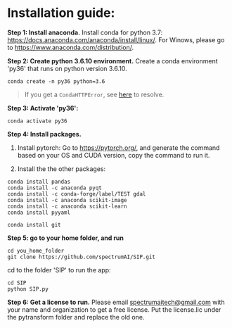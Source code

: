 # Installation guide:

**Step 1: Install anaconda.** Install conda for python 3.7: https://docs.anaconda.com/anaconda/install/linux/. For Winows, please go to https://www.anaconda.com/distribution/. 

**Step 2: Create python 3.6.10 environment.** Create a conda environment 'py36' that runs on python version 3.6.10. 
```
conda create -n py36 python=3.6
```
> If you get a `CondaHTTPError`, see [here](https://github.com/conda/conda/issues/9746#issuecomment-616314792) to resolve.

**Step 3: Activate 'py36':**

```
conda activate py36
```

**Step 4: Install packages.** 

1. Install pytorch: Go to https://pytorch.org/, and generate the command based on your OS and CUDA version, copy the command to run it. 

2. Install the the other packages:

```
conda install pandas
conda install -c anaconda pyqt
conda install -c conda-forge/label/TEST gdal
conda install -c anaconda scikit-image
conda install -c anaconda scikit-learn
conda install pyyaml

conda install git
```

**Step 5: go to your home folder, and run**

```
cd you_home_folder
git clone https://github.com/spectrumAI/SIP.git
```

cd to the folder 'SIP' to run the app:
```
cd SIP
python SIP.py
```

**Step 6: Get a license to run.** Please email spectrumaitech@gmail.com with your name and organization to get a free license. Put the license.lic under the pytransform folder and replace the old one. 


